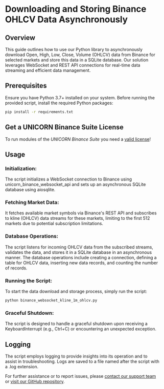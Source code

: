# Downloading and Storing Binance OHLCV Data Asynchronously
## Overview
This guide outlines how to use our Python library to asynchronously download Open, High, Low, Close, Volume (OHLCV) 
data from Binance for selected markets and store this data in a SQLite database. Our solution leverages WebSocket and 
REST API connections for real-time data streaming and efficient data management.

## Prerequisites
Ensure you have Python 3.7+ installed on your system. Before running the provided script, install the required 
Python packages:

```bash
pip install -r requirements.txt
```
## Get a UNICORN Binance Suite License
To run modules of the *UNICORN Binance Suite* you need a [valid license](https://shop.lucit.services)!

## Usage
### Initialization:
The script initializes a WebSocket connection to Binance using unicorn_binance_websocket_api and sets up an asynchronous 
SQLite database using aiosqlite.

### Fetching Market Data:
It fetches available market symbols via Binance's REST API and subscribes to kline (OHLCV) data streams for these 
markets, limiting to the first 512 markets due to potential subscription limitations.

### Database Operations:
The script listens for incoming OHLCV data from the subscribed streams, validates the data, and stores it in a SQLite 
database in an asynchronous manner. The database operations include creating a connection, defining a table for OHLCV 
data, inserting new data records, and counting the number of records.

### Running the Script:
To start the data download and storage process, simply run the script:

```bash
python binance_websocket_kline_1m_ohlcv.py
```

### Graceful Shutdown:
The script is designed to handle a graceful shutdown upon receiving a KeyboardInterrupt (e.g., Ctrl+C) or encountering 
an unexpected exception.

## Logging
The script employs logging to provide insights into its operation and to assist in troubleshooting. Logs are saved to a 
file named after the script with a .log extension.

For further assistance or to report issues, please [contact our support team](https://www.lucit.tech/get-support.html) 
or [visit our GitHub repository](https://github.com/LUCIT-Systems-and-Development/unicorn-binance-websocket-api).